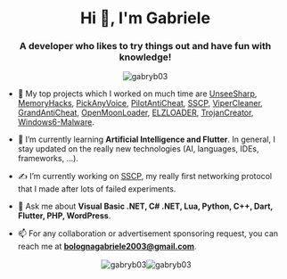 <h1 align="center">Hi 👋, I'm Gabriele</h1>
<h3 align="center">A developer who likes to try things out and have fun with knowledge!</h3>

<p align="center"> <img src="https://komarev.com/ghpvc/?username=gabryb03&label=Views&color=fb8c00&style=flat-square" alt="gabryb03" /> </p>

- 🔭 My top projects which I worked on much time are [UnseeSharp](https://github.com/GabryB03/UnseeSharp/), [MemoryHacks](https://github.com/GabryB03/MemoryHacks/), [PickAnyVoice](https://github.com/GabryB03/PickAnyVoice/), [PilotAntiCheat](https://github.com/GabryB03/PilotAntiCheat/), [SSCP](https://github.com/GabryB03/SSCP/), [ViperCleaner](https://github.com/GabryB03/ViperCleaner/), [GrandAntiCheat](https://github.com/GabryB03/GrandAntiCheat/), [OpenMoonLoader](https://github.com/GabryB03/OpenMoonLoader), [ELZLOADER](https://github.com/GabryB03/ELZLOADER/), [TrojanCreator](https://github.com/GabryB03/TrojanCreator/), [Windows6-Malware](https://github.com/GabryB03/Windows6-Malware/).

- 🌱 I’m currently learning **Artificial Intelligence and Flutter**. In general, I stay updated on the really new technologies (AI, languages, IDEs, frameworks, ...).

- ✍️ I’m currently working on [SSCP](https://github.com/GabryB03/SSCP/), my really first networking protocol that I made after lots of failed experiments.

- 💬 Ask me about **Visual Basic .NET, C# .NET, Lua, Python, C++, Dart, Flutter, PHP, WordPress**.

- 📫 For any collaboration or advertisement sponsoring request, you can reach me at **bolognagabriele2003@gmail.com**.

<p align="center">&nbsp;<img align="center" src="https://github-readme-stats.vercel.app/api?username=gabryb03&show_icons=true&theme=dracula&title_color=fb8c00&text_color=000000&bg_color=ffffff&locale=en" alt="gabryb03" /><img align="center" src="https://github-readme-streak-stats.herokuapp.com/?user=gabryb03&theme=default" alt="gabryb03" /></p>
